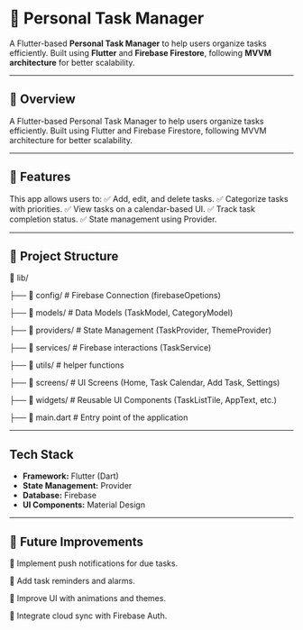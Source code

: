 # 📌 Personal Task Manager

A Flutter-based **Personal Task Manager** to help users organize tasks efficiently. Built using **Flutter** and **Firebase Firestore**, following **MVVM architecture** for better scalability.

---

## **🚀 Overview**
A Flutter-based Personal Task Manager to help users organize tasks efficiently. Built using Flutter and Firebase Firestore, following MVVM architecture for better scalability.

---

## **🚀 Features**
This app allows users to:
✅ Add, edit, and delete tasks.
✅ Categorize tasks with priorities.
✅ View tasks on a calendar-based UI.
✅ Track task completion status.
✅ State management using Provider.

---

## **📂 Project Structure**

📂 lib/

├── 📂 config/            # Firebase Connection (firebaseOpetions)

├── 📂 models/            # Data Models (TaskModel, CategoryModel)

├── 📂 providers/         # State Management (TaskProvider, ThemeProvider)

├── 📂 services/          # Firebase interactions (TaskService)

├── 📂 utils/             # helper functions 

├── 📂 screens/           # UI Screens (Home, Task Calendar, Add Task, Settings)

├── 📂 widgets/           # Reusable UI Components (TaskListTile, AppText, etc.)

├── 📝 main.dart          # Entry point of the application

---



## **Tech Stack**
- **Framework:** Flutter (Dart)  
- **State Management:** Provider  
- **Database:** Firebase  
- **UI Components:** Material Design

---
## **🚀 Future Improvements**

🔹 Implement push notifications for due tasks.

🔹 Add task reminders and alarms.

🔹 Improve UI with animations and themes.

🔹 Integrate cloud sync with Firebase Auth.
